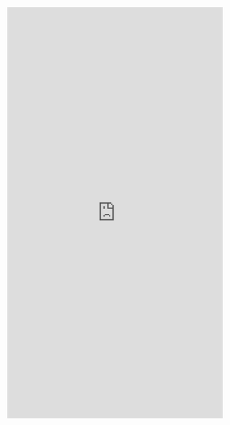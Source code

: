<iframe width="1280px" height= "960px" src= "https://forms.office.com/Pages/ResponsePage.aspx?id=DQSIkWdsW0yxEjajBLZtrQAAAAAAAAAAAAN__gMNxbtUOTNSSDVJTkVLWU1CUFVJVjhDUE5TN1ZHOS4u&embed=true" frameborder= "0" marginwidth= "0" marginheight= "0" style= "border: none; max-width:100%; max-height:100vh" allowfullscreen webkitallowfullscreen mozallowfullscreen msallowfullscreen> </iframe>